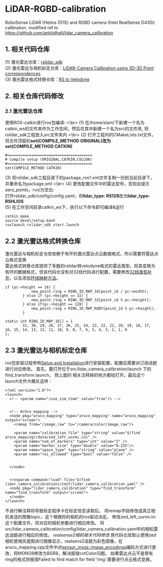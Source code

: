 # LiDAR-RGBD-calibration
RoboSense LiDAR (Helios 5515) and RGBD camera (Intel RealSense D435i) calibration.
modified ref to https://github.com/ankitdhall/lidar_camera_calibration

## 1. 相关代码仓库
(1) 激光雷达仓库：[rslidar_sdk](https://github.com/RoboSense-LiDAR/rslidar_sdk) </br>
(2) 激光雷达与相机标定仓库：[LiDAR-Camera Calibration using 3D-3D Point correspondences](https://github.com/ankitdhall/lidar_camera_calibration) </br>
(3) 激光雷达格式转换仓库：[RS to Velodyne](https://github.com/HViktorTsoi/rs_to_velodyne)
## 2. 相关仓库代码修改
### 2.1 激光雷达仓库
使用ROS-catkin进行ros包编译: <\br>
(1) 在/home/slam/下新建一个名为catkin_ws的文件夹作为工作空间，然后在其中新建一个名为src的文件夹, 将rslidar_sdk工程放入src文件夹内 <\br>
(2) 打开工程内的CMakeLists.txt文件，将文件顶部的**set(COMPILE_METHOD ORIGINAL)**改为**set(COMPILE_METHOD CATKIN)**
```
#=======================================
# Compile setup (ORIGINAL,CATKIN,COLCON)
#=======================================
set(COMPILE_METHOD CATKIN)
```
(3) 将rslidar_sdk工程目录下的package_ros1.xml文件复制一份到当前目录下，并重命名为package.xml <\br>
(4) 更改配置文件中的雷达型号，否则会提示zero_points，rviz为空白: </br>
打开rslidar_sdk/config/config.yaml，将**lidar_type: RS128**改为**lidar_type: RSHLIOS** </br>
(5) 在工作空间目录catkin_ws下，执行以下命令即可编译&运行 
```
catkin_make
source devel/setup.bash
roslaunch rslidar_sdk start.launch
```
## 2.2 激光雷达格式转换仓库
激光雷达与相机标定仓库依赖于有环的激光雷达点云数据格式，所以需要将雷达点云格式变换 </br>
雷达格式转换仓库提供了多数的rslidar转velodyne格式的雷达类型，将其变换为有环的数据格式，但该代码仓没有对32线代码进行配置，需要修改[32线类型补充](https://github.com/HViktorTsoi/rs_to_velodyne/blob/c7125ffe8616d26a74f45f91299824de0167b63d/src/rs_to_velodyne.cpp#L118)，以及添加[环线映射方法](https://github.com/HViktorTsoi/rs_to_velodyne/blob/c7125ffe8616d26a74f45f91299824de0167b63d/src/rs_to_velodyne.cpp#L22)。
```
if (pc->height == 16) {
            new_point.ring = RING_ID_MAP_16[point_id / pc->width];
        } else if (pc->height == 32) {
            new_point.ring = RING_ID_MAP_32[point_id % pc->height];
        } else if(pc->height == 128) {
            new_point.ring = RING_ID_MAP_RUBY[point_id % pc->height];
        }
```
```
static int RING_ID_MAP_16[] = {
        31, 30, 29, 28, 27, 26, 25, 24, 23, 22, 21, 20, 19, 18, 17, 16, 15, 14, 13, 12, 11, 10, 9, 8, 7, 6, 5, 4, 3, 2, 1, 0
};
```

## 2.3 激光雷达与相机标定仓库
ros包安装过程参照[Setup and Installation](https://github.com/ankitdhall/lidar_camera_calibration/wiki/Welcome-to-%60lidar_camera_calibration%60-Wiki!)进行安装配置，配置后需要对订阅话题进行对应修改。
首先，要打开位于src/lidar_camera_calibration/launch 下的find_transform.launch， 把上面的 <!-- ArUco mapping --> 相关注释掉的地方都给打开。最后这个launch文件大概长这样：
```
<?xml version="1.0"?>
<launch>
  <!-- <param name="/use_sim_time" value="true"/> -->
  

  <!-- ArUco mapping -->
  <node pkg="aruco_mapping" type="aruco_mapping" name="aruco_mapping" output="screen">
    <remap from="/image_raw" to="/camera/color/image_raw"/>

    <param name="calibration_file" type="string" value="$(find aruco_mapping)/data/zed_left_uurmi.ini" /> 
    <param name="num_of_markers" type="int" value="2" />
    <param name="marker_size" type="double" value="0.125"/>
    <param name="space_type" type="string" value="plane" />
    <param name="roi_allowed" type="bool" value="false" />


  </node>  


  <rosparam command="load" file="$(find lidar_camera_calibration)/conf/lidar_camera_calibration.yaml" />
  <node pkg="lidar_camera_calibration" type="find_transform" name="find_transform" output="screen">
  </node>
</launch>
```
不进行解注释将导致标定程序卡在标定信息读取后。
将remap字段修改成真正相机发送的图像topic，这个根据你的相机的ros驱动决定。
修改zed_left_uurmi.ini 这个配置文件，将对应的相机参数进行相应修改。
将src/lidar_camera_calibration/config/lidar_camera_calibration.yaml中的相机雷达话题进行相应的修改。
*realsense2相机相关代码修改*
原代码仓库默认使用zed相机使用灰度图进行图像显示，realsens2话题为彩色图像，在aruco_mapping.cpp文件中对[sensor_msgs::image_encodings](https://github.com/ankitdhall/lidar_camera_calibration/blob/13d52954fa18ee3eef86272757555a28a2532c71/dependencies/aruco_mapping/src/aruco_mapping.cpp#L167)编码方式进行更改，将MONO8修改为BGR8，解决报错cvtColor问题。
如果雷达点云不是带有ring的格式将报错Failed to find match for field 'ring'.需要进行点云格式变换。

